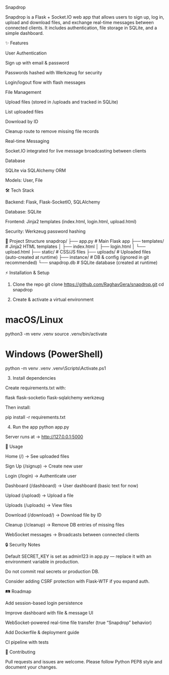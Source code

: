 Snapdrop

Snapdrop is a Flask + Socket.IO web app that allows users to sign up, log in, upload and download files, and exchange real-time messages between connected clients.
It includes authentication, file storage in SQLite, and a simple dashboard.

✨ Features

User Authentication

Sign up with email & password

Passwords hashed with Werkzeug for security

Login/logout flow with flash messages

File Management

Upload files (stored in /uploads and tracked in SQLite)

List uploaded files

Download by ID

Cleanup route to remove missing file records

Real-time Messaging

Socket.IO integrated for live message broadcasting between clients

Database

SQLite via SQLAlchemy ORM

Models: User, File

🛠️ Tech Stack

Backend: Flask, Flask-SocketIO, SQLAlchemy

Database: SQLite

Frontend: Jinja2 templates (index.html, login.html, upload.html)

Security: Werkzeug password hashing

📂 Project Structure
snapdrop/
├── app.py              # Main Flask app
├── templates/          # Jinja2 HTML templates
│   ├── index.html
│   ├── login.html
│   └── upload.html
├── static/             # CSS/JS files
├── uploads/            # Uploaded files (auto-created at runtime)
├── instance/           # DB & config (ignored in git recommended)
└── snapdrop.db         # SQLite database (created at runtime)

⚡ Installation & Setup
1. Clone the repo
git clone https://github.com/RaghavGera/snapdrop.git
cd snapdrop

2. Create & activate a virtual environment
# macOS/Linux
python3 -m venv .venv
source .venv/bin/activate

# Windows (PowerShell)
python -m venv .venv
.venv\Scripts\Activate.ps1

3. Install dependencies

Create requirements.txt with:

flask
flask-socketio
flask-sqlalchemy
werkzeug


Then install:

pip install -r requirements.txt

4. Run the app
python app.py


Server runs at → http://127.0.0.1:5000

🚀 Usage

Home (/) → See uploaded files

Sign Up (/signup) → Create new user

Login (/login) → Authenticate user

Dashboard (/dashboard) → User dashboard (basic text for now)

Upload (/upload) → Upload a file

Uploads (/uploads) → View files

Download (/download/<id>) → Download file by ID

Cleanup (/cleanup) → Remove DB entries of missing files

WebSocket messages → Broadcasts between connected clients

🔒 Security Notes

Default SECRET_KEY is set as admin123 in app.py — replace it with an environment variable in production.

Do not commit real secrets or production DB.

Consider adding CSRF protection with Flask-WTF if you expand auth.

🛤️ Roadmap

 Add session-based login persistence

 Improve dashboard with file & message UI

 WebSocket-powered real-time file transfer (true “Snapdrop” behavior)

 Add Dockerfile & deployment guide

 CI pipeline with tests

🤝 Contributing

Pull requests and issues are welcome. Please follow Python PEP8 style and document your changes.
